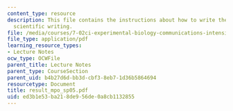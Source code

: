 ```yaml
---
content_type: resource
description: This file contains the instructions about how to write the results in
  scientific writing.
file: /media/courses/7-02ci-experimental-biology-communications-intensive-spring-2005/ed3b1e53ba218de956de0a8cb1132855_result_mpo_sp05.pdf
file_type: application/pdf
learning_resource_types:
- Lecture Notes
ocw_type: OCWFile
parent_title: Lecture Notes
parent_type: CourseSection
parent_uid: b4b27d6d-bb3d-cbf3-8eb7-1d36b5864694
resourcetype: Document
title: result_mpo_sp05.pdf
uid: ed3b1e53-ba21-8de9-56de-0a8cb1132855
---
```

